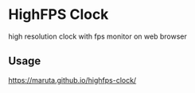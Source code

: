 # HighFPS Clock
high resolution clock with fps monitor on web browser

## Usage
https://maruta.github.io/highfps-clock/
